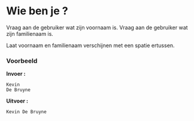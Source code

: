 # Wie ben je ?

Vraag aan de gebruiker wat zijn voornaam is.
Vraag aan de gebruiker wat zijn familienaam is.

Laat voornaam en familienaam verschijnen met een spatie ertussen.

### Voorbeeld
**Invoer :**

    Kevin
    De Bruyne
**Uitvoer :**

    Kevin De Bruyne
